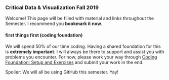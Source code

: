 ### Critical Data & Visualization Fall 2019

Welcome! This page will be filled with material and links throughout the Semester. I recommend you **bookmark it now**.

#### first things first (coding foundation)

We will spend 50% of our time coding. Having a shared foundation for this is **extremely important**. I will always be there to support and assist you with problems you encounter. For now, please work your way through [Coding Foundation: Setup and Exercises](coding-foundation]) and submit your work in the end.

Spoiler: We will all be using GitHub this semester. Yay!
